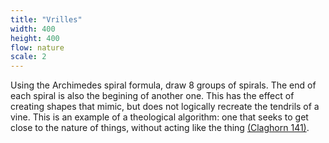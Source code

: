 ```yaml
---
title: "Vrilles"
width: 400
height: 400
flow: nature
scale: 2
---
```


Using the Archimedes spiral formula, draw 8 groups of spirals. The end of each spiral is also the begining of another one. This has the effect of creating shapes that mimic, but does not logically recreate the tendrils of a vine. This is an example of a theological algorithm: one that seeks to get close to the nature of things, without acting like the thing [(Claghorn 141)](https://www.repo.uni-hannover.de/handle/123456789/3768).
